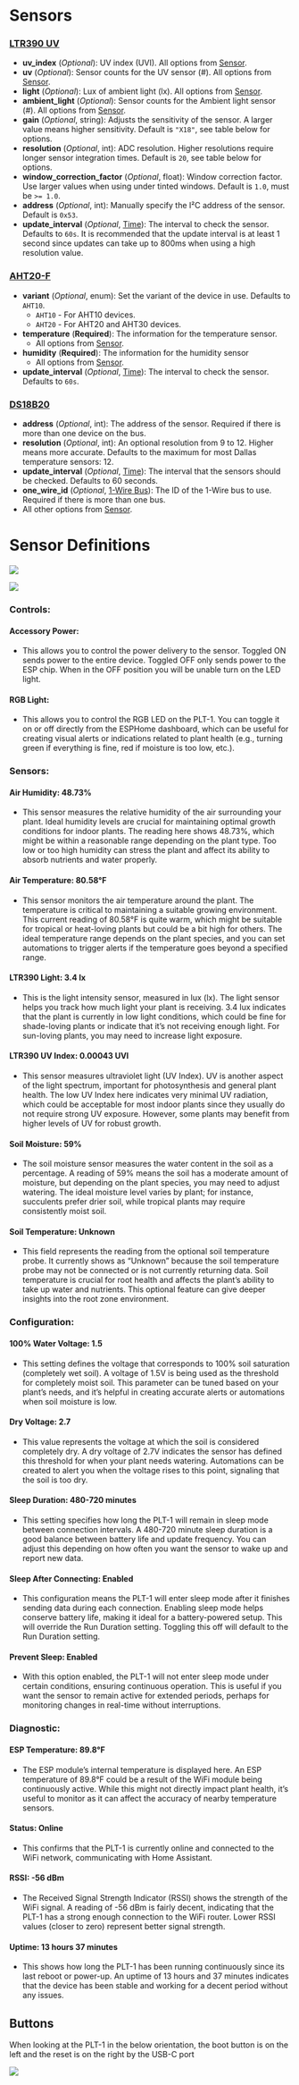 # Sensors

### <a href="https://optoelectronics.liteon.com/upload/download/DS86-2015-0004/LTR-390UV_Final_%20DS_V1%201.pdf" target="_blank" rel="noopener">LTR390 UV</a>

* **uv\_index** (*Optional*): UV index (UVI). All options from [Sensor](https://esphome.io/components/sensor/#config-sensor).
* **uv** (*Optional*): Sensor counts for the UV sensor (#). All options from [Sensor](https://esphome.io/components/sensor/#config-sensor).
* **light** (*Optional*): Lux of ambient light (lx). All options from [Sensor](https://esphome.io/components/sensor/#config-sensor).
* **ambient\_light** (*Optional*): Sensor counts for the Ambient light sensor (#). All options from [Sensor](https://esphome.io/components/sensor/#config-sensor).
* **gain** (*Optional*, string): Adjusts the sensitivity of the sensor. A larger value means higher sensitivity. Default is `"X18"`, see table below for options.
* **resolution** (*Optional*, int): ADC resolution. Higher resolutions require longer sensor integration times. Default is `20`, see table below for options.
* **window\_correction\_factor** (*Optional*, float): Window correction factor. Use larger values when using under tinted windows. Default is `1.0`, must be `>= 1.0`.
* **address** (*Optional*, int): Manually specify the I²C address of the sensor. Default is `0x53`.
* **update\_interval** (*Optional*, [Time](https://esphome.io/guides/configuration-types#config-time)): The interval to check the sensor. Defaults to `60s`. It is recommended that the update interval is at least 1 second since updates can take up to 800ms when using a high resolution value.

### <a href="https://files.seeedstudio.com/wiki/Grove-AHT20_I2C_Industrial_Grade_Temperature_and_Humidity_Sensor/AHT20-datasheet-2020-4-16.pdf" target="_blank" rel="noopener">AHT20-F</a>

* **variant** (*Optional*, enum): Set the variant of the device in use. Defaults to `AHT10`.
  * `AHT10` - For AHT10 devices.
  * `AHT20` - For AHT20 and AHT30 devices.
* **temperature** (**Required**): The information for the temperature sensor.
  * All options from [Sensor](https://esphome.io/components/sensor/#config-sensor).
* **humidity** (**Required**): The information for the humidity sensor
  * All options from [Sensor](https://esphome.io/components/sensor/#config-sensor).
* **update\_interval** (*Optional*, [Time](https://esphome.io/guides/configuration-types#config-time)): The interval to check the sensor. Defaults to `60s`.

### <a href="https://www.analog.com/media/en/technical-documentation/data-sheets/ds18b20.pdf" target="_blank" rel="noopener">DS18B20</a>

* **address** (*Optional*, int): The address of the sensor. Required if there is more than one device on the bus.
* **resolution** (*Optional*, int): An optional resolution from 9 to 12. Higher means more accurate. Defaults to the maximum for most Dallas temperature sensors: 12.
* **update\_interval** (*Optional*, [Time](https://esphome.io/guides/configuration-types#config-time)): The interval that the sensors should be checked. Defaults to 60 seconds.
* **one\_wire\_id** (*Optional*, [1-Wire Bus](https://esphome.io/components/one_wire#one-wire)): The ID of the 1-Wire bus to use. Required if there is more than one bus.
* All other options from [Sensor](https://esphome.io/components/sensor/#config-sensor).

# Sensor Definitions

![](../../assets/screenshot-2024-10-03-at-4-10-25-pm.png)

![](../../assets/screenshot-2024-10-03-at-2-25-47-pm.png)

### Controls:

#### Accessory Power:

* This allows you to control the power delivery to the sensor. Toggled ON sends power to the entire device. Toggled OFF only sends power to the ESP chip. When in the OFF position you will be unable turn on the LED light.

#### RGB Light:

* This allows you to control the RGB LED on the PLT-1. You can toggle it on or off directly from the ESPHome dashboard, which can be useful for creating visual alerts or indications related to plant health (e.g., turning green if everything is fine, red if moisture is too low, etc.).

### Sensors:

#### Air Humidity: 48.73%

* This sensor measures the relative humidity of the air surrounding your plant. Ideal humidity levels are crucial for maintaining optimal growth conditions for indoor plants. The reading here shows 48.73%, which might be within a reasonable range depending on the plant type. Too low or too high humidity can stress the plant and affect its ability to absorb nutrients and water properly.

#### Air Temperature: 80.58°F

* This sensor monitors the air temperature around the plant. The temperature is critical to maintaining a suitable growing environment. This current reading of 80.58°F is quite warm, which might be suitable for tropical or heat-loving plants but could be a bit high for others. The ideal temperature range depends on the plant species, and you can set automations to trigger alerts if the temperature goes beyond a specified range.

#### LTR390 Light: 3.4 lx

* This is the light intensity sensor, measured in lux (lx). The light sensor helps you track how much light your plant is receiving. 3.4 lux indicates that the plant is currently in low light conditions, which could be fine for shade-loving plants or indicate that it’s not receiving enough light. For sun-loving plants, you may need to increase light exposure.

#### LTR390 UV Index: 0.00043 UVI

* This sensor measures ultraviolet light (UV Index). UV is another aspect of the light spectrum, important for photosynthesis and general plant health. The low UV Index here indicates very minimal UV radiation, which could be acceptable for most indoor plants since they usually do not require strong UV exposure. However, some plants may benefit from higher levels of UV for robust growth.

#### Soil Moisture: 59%

* The soil moisture sensor measures the water content in the soil as a percentage. A reading of 59% means the soil has a moderate amount of moisture, but depending on the plant species, you may need to adjust watering. The ideal moisture level varies by plant; for instance, succulents prefer drier soil, while tropical plants may require consistently moist soil.

#### Soil Temperature: Unknown

* This field represents the reading from the optional soil temperature probe. It currently shows as “Unknown” because the soil temperature probe may not be connected or is not currently returning data. Soil temperature is crucial for root health and affects the plant’s ability to take up water and nutrients. This optional feature can give deeper insights into the root zone environment.

### Configuration:

#### 100% Water Voltage: 1.5

* This setting defines the voltage that corresponds to 100% soil saturation (completely wet soil). A voltage of 1.5V is being used as the threshold for completely moist soil. This parameter can be tuned based on your plant’s needs, and it’s helpful in creating accurate alerts or automations when soil moisture is low.

#### Dry Voltage: 2.7

* This value represents the voltage at which the soil is considered completely dry. A dry voltage of 2.7V indicates the sensor has defined this threshold for when your plant needs watering. Automations can be created to alert you when the voltage rises to this point, signaling that the soil is too dry.

#### Sleep Duration: 480-720 minutes

* This setting specifies how long the PLT-1 will remain in sleep mode between connection intervals. A 480-720 minute sleep duration is a good balance between battery life and update frequency. You can adjust this depending on how often you want the sensor to wake up and report new data.

#### Sleep After Connecting: Enabled

* This configuration means the PLT-1 will enter sleep mode after it finishes sending data during each connection. Enabling sleep mode helps conserve battery life, making it ideal for a battery-powered setup. This will override the Run Duration setting. Toggling this off will default to the Run Duration setting.

#### Prevent Sleep: Enabled

* With this option enabled, the PLT-1 will not enter sleep mode under certain conditions, ensuring continuous operation. This is useful if you want the sensor to remain active for extended periods, perhaps for monitoring changes in real-time without interruptions.

### Diagnostic:

#### ESP Temperature: 89.8°F

* The ESP module’s internal temperature is displayed here. An ESP temperature of 89.8°F could be a result of the WiFi module being continuously active. While this might not directly impact plant health, it’s useful to monitor as it can affect the accuracy of nearby temperature sensors.

#### Status: Online

* This confirms that the PLT-1 is currently online and connected to the WiFi network, communicating with Home Assistant.

#### RSSI: -56 dBm

* The Received Signal Strength Indicator (RSSI) shows the strength of the WiFi signal. A reading of -56 dBm is fairly decent, indicating that the PLT-1 has a strong enough connection to the WiFi router. Lower RSSI values (closer to zero) represent better signal strength.

#### Uptime: 13 hours 37 minutes

* This shows how long the PLT-1 has been running continuously since its last reboot or power-up. An uptime of 13 hours and 37 minutes indicates that the device has been stable and working for a decent period without any issues.

## Buttons

When looking at the PLT-1 in the below orientation, the boot button is on the left and the reset is on the right by the USB-C port

![](../../assets/plt-1-buttons.png)